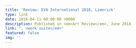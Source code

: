 ```yaml
---
title: 'Review: EVA International 2018, Limerick'
type: link
date: 2018-04-11 00:00:00 +0000
description: Published in <em>Art Review</em>, June 2018
link: ", <work suite</em>"
featured: false
img: ''
---
```

